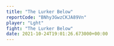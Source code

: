 ```yaml
---
title: "The Lurker Below"
reportCode: "BNhy3GwzCKJA89Vn"
player: "Lght"
fight: "The Lurker Below"
date: 2021-10-24T19:01:26.673000+00:00
---
```

